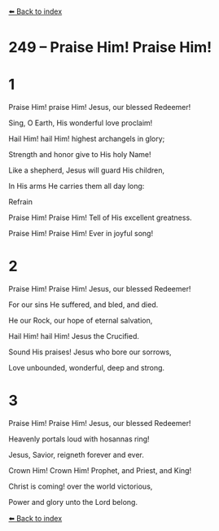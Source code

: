 [⬅️ Back to index](../README.md)

# 249 – Praise Him! Praise Him!





# 1

Praise Him! praise Him! Jesus, our blessed Redeemer!

Sing, O Earth, His wonderful love proclaim!

Hail Him! hail Him! highest archangels in glory;

Strength and honor give to His holy Name!

Like a shepherd, Jesus will guard His children,

In His arms He carries them all day long:



Refrain

Praise Him! Praise Him! Tell of His excellent greatness.

Praise Him! Praise Him! Ever in joyful song!



# 2

Praise Him! Praise Him! Jesus, our blessed Redeemer!

For our sins He suffered, and bled, and died.

He our Rock, our hope of eternal salvation,

Hail Him! hail Him! Jesus the Crucified.

Sound His praises! Jesus who bore our sorrows,

Love unbounded, wonderful, deep and strong.



# 3

Praise Him! Praise Him! Jesus, our blessed Redeemer!

Heavenly portals loud with hosannas ring!

Jesus, Savior, reigneth forever and ever.

Crown Him! Crown Him! Prophet, and Priest, and King!

Christ is coming! over the world victorious,

Power and glory unto the Lord belong.

[⬅️ Back to index](../README.md)
